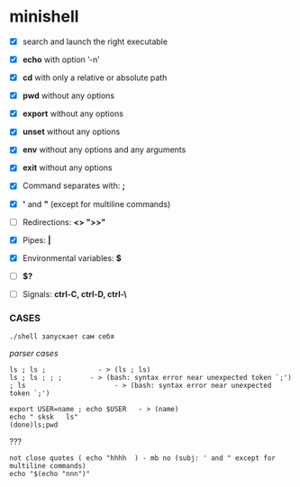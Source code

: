 # minishell

- [X] search and launch the right executable
- [X] **echo** with option ’-n’
- [X] **cd** with only a relative or absolute path
- [X] **pwd** without any options
- [X] **export** without any options
- [X] **unset** without any options
- [X] **env** without any options and any arguments
- [X] **exit** without any options
- [X] Command separates with: **;**
- [X] **'** and **"** (except for multiline commands)
- [ ] Redirections: **<> ">>"**
- [X] Pipes: **|**
- [X] Environmental variables: **$**
- [ ] **$?**
- [ ] Signals: **ctrl-C, ctrl-D, ctrl-\\**


### CASES

```
./shell запускает сам себя
```

*parser cases*
```
ls ; ls ;  			  - > (ls ; ls)
ls ; ls ; ; ; 		- > (bash: syntax error near unexpected token `;')
; ls 				      - > (bash: syntax error near unexpected token `;')

export USER=name ; echo $USER   - > (name)
echo " sksk   ls"
(done)ls;pwd

```

???
```
not close quotes ( echo "hhhh  ) - mb no (subj: ' and " except for multiline commands)
echo "$(echo "nnn")"
```



